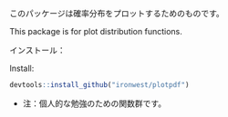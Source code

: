 このパッケージは確率分布をプロットするためのものです。

This package is for plot distribution functions.

インストール：

Install:

```r
devtools::install_github("ironwest/plotpdf")
```
* 注：個人的な勉強のための関数群です。




